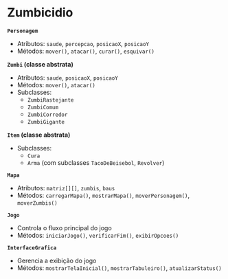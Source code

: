 ﻿# Zumbicidio
**`Personagem`**

* Atributos: `saude`, `percepcao`, `posicaoX`, `posicaoY`  
* Métodos: `mover()`, `atacar()`, `curar()`, `esquivar()`

**`Zumbi` (classe abstrata)**

* Atributos: `saude`, `posicaoX`, `posicaoY`  
* Métodos: `mover()`, `atacar()`  
* Subclasses:  
  * `ZumbiRastejante`  
  * `ZumbiComum`  
  * `ZumbiCorredor`  
  * `ZumbiGigante`

**`Item` (classe abstrata)**

* Subclasses:  
  * `Cura`  
  * `Arma` (com subclasses `TacoDeBeisebol`, `Revolver`)

**`Mapa`**

* Atributos: `matriz[][]`, `zumbis`, `baus`  
* Métodos: `carregarMapa()`, `mostrarMapa()`, `moverPersonagem()`, `moverZumbis()`

**`Jogo`**

* Controla o fluxo principal do jogo  
* Métodos: `iniciarJogo()`, `verificarFim()`, `exibirOpcoes()`

**`InterfaceGrafica`**

* Gerencia a exibição do jogo  
* Métodos: `mostrarTelaInicial()`, `mostrarTabuleiro()`, `atualizarStatus()`

